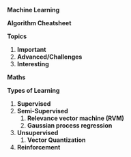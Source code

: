 **Machine Learning**

**Algorithm Cheatsheet**



**Topics**

1. **Important**
2. **Advanced/Challenges** 
3. **Interesting** 



**Maths** 



**Types of Learning** 

1. **Supervised** 
2. **Semi-Supervised** 
      1. **Relevance vector machine (RVM)**
      2. **Gaussian process regression**
3. **Unsupervised**
      1. **Vector Quantization**
4. **Reinforcement** 


<!--**Kernel Regression**--> 

<!--**Multiclass Classification**--> 

<!--**One-Class Classification**--> 

<!--**Multilabel Clasification**--> 

<!--**Sequence-to-Sequence learning**--> 

<!--**One-Shot Learning**--> 

<!--**Zero-Shot Learning**--> 


<!--**Topic Modelling**--> 

<!--**Gaussian Processes**--> 

<!--**Generalised Linear Models**--> 

<!--**Probabilisitc Graphical Models**--> 

<!--**Markov Chain Monte Carlo**-->

<!--**Generative Adversarial Networks**-->

<!--**Genetic Alorithms**--> 

<!--**Structured Prediction**--> 
<!--1. **Graphical models**--> 
<!--2. **Bayes net**-->
<!--3. **Conditional random field**-->
<!--4. **Hidden Markov**-->



<!-- https://en.wikipedia.org/wiki/Regression_analysis -->
